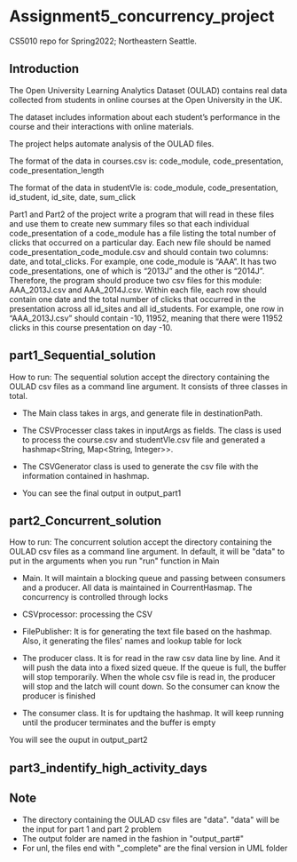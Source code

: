 # Assignment5_concurrency_project
CS5010 repo for Spring2022; Northeastern Seattle.

## Introduction

The Open University Learning Analytics Dataset (OULAD) contains real data collected from
students in online courses at the Open University in the UK. 

The dataset includes information
about each student’s performance in the course and their interactions with online
materials.

The project helps automate analysis of the OULAD files. 

The format of the data in courses.csv is:
code_module, code_presentation, code_presentation_length

The format of the data in studentVle is:
code_module, code_presentation, id_student, id_site, date, sum_click

Part1 and Part2 of the project write a program that will read in these files and use them
to create new summary files so that each individual code_presentation of a code_module has a file
listing the total number of clicks that occurred on a particular day. Each new file should be
named code_presentation_code_module.csv and should contain two columns: date, and
total_clicks.
For example, one code_module is “AAA”. It has two code_presentations, one of which is “2013J”
and the other is “2014J”. Therefore, the program should produce two csv files for this module:
AAA_2013J.csv and AAA_2014J.csv. Within each file, each row should contain one date and the
total number of clicks that occurred in the presentation across all id_sites and all id_students. For
example, one row in “AAA_2013J.csv” should contain -10, 11952, meaning that there were 11952
clicks in this course presentation on day -10.


## part1_Sequential_solution

How to run: The sequential solution accept the directory containing the OULAD csv files as a command line 
argument. It consists of three classes in total.

* The Main class takes in args, and generate file in destinationPath.

* The CSVProcesser class takes in inputArgs as fields. The class is used to process the course.csv and studentVle.csv file and generated a hashmap<String, Map<String, Integer>>. 

* The CSVGenerator class is used to generate the csv file with the information contained in hashmap.

* You can see the final output in output_part1

## part2_Concurrent_solution

How to run: The concurrent solution accept the directory containing the OULAD csv files as a command line
argument. In default, it will be "data" to put in the arguments when you run "run" function in Main

  * Main. It will maintain a blocking queue and passing between
  consumers and a producer. All data is maintained in CourrentHasmap. The concurrency is controlled 
  through locks

  * CSVprocessor: processing the CSV
  * FilePublisher: It is for generating the text file based on the hashmap. Also, it
  generating the files' names and lookup table for lock
  * The producer class. It is for read in the raw csv data line by line. And it will push the data
  into a fixed sized queue. If the queue is full, the buffer will stop temporarily. When the whole
  csv file is read in, the producer will stop and the latch will count down. So the consumer can
  know the producer is finished
  * The consumer class. It is for updtaing the hashmap. It will keep running until the producer
  terminates and the buffer is empty



You will see the ouput in output_part2





## part3_indentify_high_activity_days





## Note
 - The directory containing the OULAD csv files are "data". "data" will be the input for part 1 and part 2 problem
 - The output folder are named in the fashion in "output_part#"
 - For unl, the files end with "_complete" are the final version in UML folder
